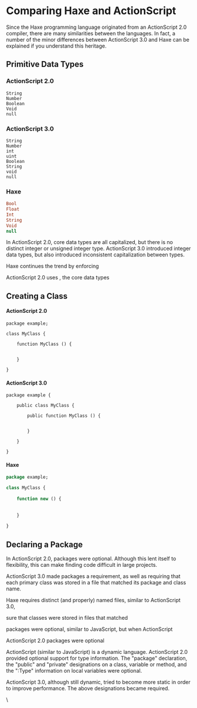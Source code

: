 # Comparing Haxe and ActionScript

Since the Haxe programming language originated from an ActionScript 2.0 compiler, there are many similarities between the languages. In fact, a number of the minor differences between ActionScript 3.0 and Haxe can be explained if you understand this heritage.

## Primitive Data Types

### ActionScript 2.0

```as2
String
Number
Boolean
Void
null
```

### ActionScript 3.0

```as3
String
Number
int
uint
Boolean
String
void
null
```

### Haxe

```haxe
Bool
Float
Int
String
Void
null
```

In ActionScript 2.0, core data types are all capitalized, but there is no distinct integer or unsigned integer type. ActionScript 3.0 introduced integer data types, but also introduced inconsistent capitalization between types.

Haxe continues the trend by enforcing 



ActionScript 2.0 uses , the core data types 

## Creating a Class

#### ActionScript 2.0

```as2
package example;

class MyClass {
    
    function MyClass () {
        
        
    }

}
```

#### ActionScript 3.0

```as3
package example {
    
    public class MyClass {
        
        public function MyClass () {
            
            
        }

    }

}
```

#### Haxe

```haxe
package example;

class MyClass {
    
    function new () {
        
        
    }
    
}
```

## Declaring a Package

In ActionScript 2.0, packages were optional. Although this lent itself to flexibility, this can make finding code difficult in large projects.

ActionScript 3.0 made packages a requirement, as well as requiring that each primary class was stored in a file that matched its package and class name.  

Haxe requires distinct (and properly) named files, similar to ActionScript 3.0, 

sure that classes were stored in files that matched 



packages were optional, similar to JavaScript, but when ActionScript 



ActionScript 2.0 packages were optional

ActionScript (similar to JavaScript) is a dynamic language. ActionScript 2.0 provided optional support for type information. The "package" declaration, the "public" and "private" designations on a class, variable or method, and the ":Type" information on local variables were optional.

ActionScript 3.0, although still dynamic, tried to become more static in order to improve performance. The above designations became required.

\
